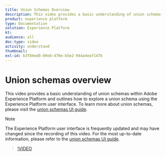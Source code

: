 ```yaml
---
title: Union Schemas Overview
description: This video provides a basic understanding of union schemas within Adobe Experience Platform and outlines how to explore a union schema using the Experience Platform UI.
product: experience platform
type: Documentation
solution: Experience Platform
kt: 
audience: all
doc-type: video
activity: understand
thumbnail:
exl-id: b3f84ed8-09e8-470e-b5e2-944a4eaf147b
---
```

# Union schemas overview

This video provides a basic understanding of union schemas within Adobe Experience Platform and outlines how to explore a union schema using the Experience Platform user interface. To learn more about union schemas, please visit the [union schemas UI guide](../ui/union-schema.md). 

>[!NOTE]
>
>The Experience Platform user interface is frequently updated and may have changed since the recording of this video. For the most up-to-date information, please refer to the [union schemas UI guide](../ui/union-schema.md). 

>[!VIDEO](https://video.tv.adobe.com/v/329940?quality=12&learn=on&captions=eng)
